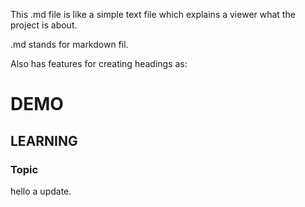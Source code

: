 This .md file is like a simple text file which explains a viewer what the project is about.

.md stands for markdown fil.

Also has features for creating headings as:

# DEMO

## LEARNING

### Topic

hello a update.
